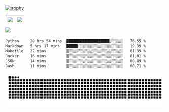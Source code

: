 [![trophy](https://github-profile-trophy.vercel.app/?username=ocss884&column=7)](https://github.com/ocss884)

| <img align="center" src="https://github-readme-stats.vercel.app/api?username=ocss884&show_icons=true&hide_border=true" /> | <img align="center" src="https://github-readme-streak-stats.herokuapp.com?user=ocss884&hide_border=true&date_format=M%20j%5B%2C%20Y%5D&ring=7EDDCF&fire=7EDDCF" /> |
| ------------------------------------------------------------ | ------------------------------------------------------------ |

![](https://komarev.com/ghpvc/?username=ocss884&color=brightgreen)

<!--START_SECTION:waka-->

```text
Python     20 hrs 54 mins  ███████████████████░░░░░░   76.55 %
Markdown   5 hrs 17 mins   █████░░░░░░░░░░░░░░░░░░░░   19.39 %
Makefile   22 mins         ▒░░░░░░░░░░░░░░░░░░░░░░░░   01.39 %
Docker     16 mins         ▒░░░░░░░░░░░░░░░░░░░░░░░░   01.01 %
JSON       14 mins         ▒░░░░░░░░░░░░░░░░░░░░░░░░   00.89 %
Bash       11 mins         ▒░░░░░░░░░░░░░░░░░░░░░░░░   00.71 %
```

<!--END_SECTION:waka-->

<p align="center">
   <img src="https://github.com/ocss884/ocss884/blob/output/github-snake.svg" alt="snake">
</p>
